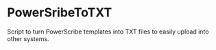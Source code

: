 # PowerSribeToTXT
Script to turn PowerScribe templates into TXT files to easily upload into other systems.
